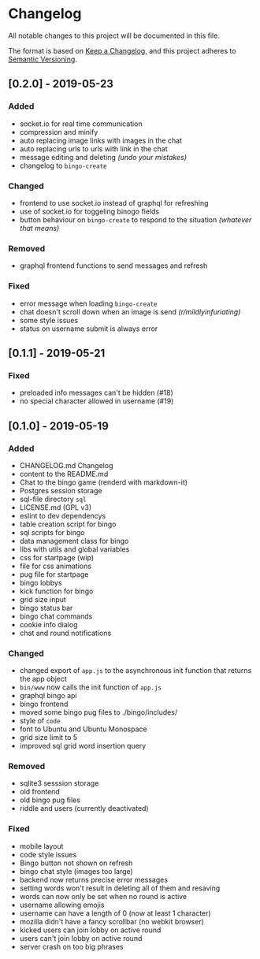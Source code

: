 # Changelog
All notable changes to this project will be documented in this file.

The format is based on [Keep a Changelog](https://keepachangelog.com/en/1.0.0/),
and this project adheres to [Semantic Versioning](https://semver.org/spec/v2.0.0.html).

## [0.2.0] - 2019-05-23

### Added

- socket.io for real time communication
- compression and minify
- auto replacing image links with images in the chat
- auto replacing urls to urls with link in the chat
- message editing and deleting *(undo your mistakes)*
- changelog to `bingo-create`

### Changed

- frontend to use socket.io instead of graphql for refreshing
- use of socket.io for toggeling binogo fields
- button behaviour on `bingo-create` to respond to the situation *(whatever that means)*

### Removed

- graphql frontend functions to send messages and refresh

### Fixed

- error message when loading `bingo-create`
- chat doesn't scroll down when an image is send *(r/mildlyinfuriating)*
- some style issues
- status on username submit is always error

## [0.1.1] - 2019-05-21

### Fixed
- preloaded info messages can't be hidden (#18)
- no special character allowed in username (#19)

## [0.1.0] - 2019-05-19

### Added

- CHANGELOG.md Changelog
- content to the README.md
- Chat to the bingo game (renderd with markdown-it)
- Postgres session storage
- sql-file directory `sql`
- LICENSE.md (GPL v3)
- eslint to dev dependencys
- table creation script for bingo
- sql scripts for bingo
- data management class for bingo
- libs with utils and global variables
- css for startpage (wip)
- file for css animations
- pug file for startpage
- bingo lobbys
- kick function for bingo
- grid size input
- bingo status bar
- bingo chat commands
- cookie info dialog
- chat and round notifications

### Changed

- changed export of `app.js` to the asynchronous init function that returns the app object
- `bin/www` now calls the init function of `app.js`
- graphql bingo api
- bingo frontend
- moved some bingo pug files to ./bingo/includes/
- style of `code`
- font to Ubuntu and Ubuntu Monospace
- grid size limit to 5
- improved sql grid word insertion query

### Removed

- sqlite3 sesssion storage
- old frontend
- old bingo pug files
- riddle and users (currently deactivated)

### Fixed

- mobile layout
- code style issues
- Bingo button not shown on refresh
- bingo chat style (images too large)
- backend now returns precise error messages
- setting words won't result in deleting all of them and resaving
- words can now only be set when no round is active
- username allowing emojis
- username can have a length of 0 (now at least 1 character)
- mozilla didn't have a fancy scrollbar (no webkit browser)
- kicked users can join lobby on active round
- users can't join lobby on active round
- server crash on too big phrases
